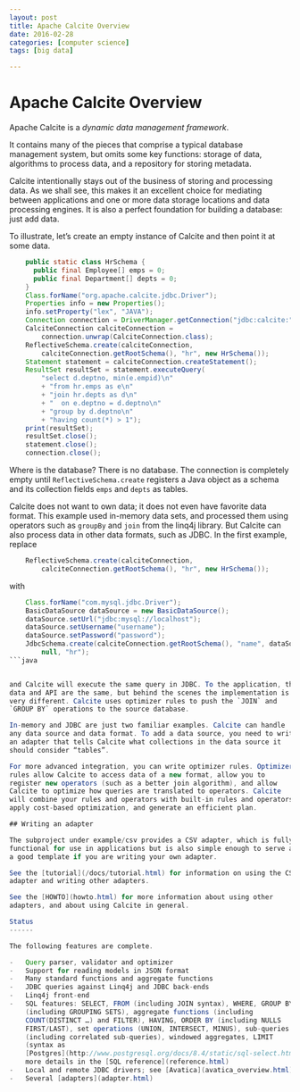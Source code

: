 ```yaml
---
layout: post
title: Apache Calcite Overview
date: 2016-02-28
categories: [computer science]
tags: [big data]

---
```


# Apache Calcite Overview

Apache Calcite is a *dynamic data management framework*.

It contains many of the pieces that comprise a typical database
management system, but omits some key functions: storage of data,
algorithms to process data, and a repository for storing metadata.

Calcite intentionally stays out of the business of storing and
processing data. As we shall see, this makes it an excellent choice for
mediating between applications and one or more data storage locations
and data processing engines. It is also a perfect foundation for
building a database: just add data.

To illustrate, let’s create an empty instance of Calcite and then point
it at some data.


```java
    public static class HrSchema {
      public final Employee[] emps = 0;
      public final Department[] depts = 0;
    }
    Class.forName("org.apache.calcite.jdbc.Driver");
    Properties info = new Properties();
    info.setProperty("lex", "JAVA");
    Connection connection = DriverManager.getConnection("jdbc:calcite:", info);
    CalciteConnection calciteConnection =
        connection.unwrap(CalciteConnection.class);
    ReflectiveSchema.create(calciteConnection,
        calciteConnection.getRootSchema(), "hr", new HrSchema());
    Statement statement = calciteConnection.createStatement();
    ResultSet resultSet = statement.executeQuery(
        "select d.deptno, min(e.empid)\n"
        + "from hr.emps as e\n"
        + "join hr.depts as d\n"
        + "  on e.deptno = d.deptno\n"
        + "group by d.deptno\n"
        + "having count(*) > 1");
    print(resultSet);
    resultSet.close();
    statement.close();
    connection.close();
```

Where is the database? There is no database. The connection is
completely empty until `ReflectiveSchema.create` registers a Java object
as a schema and its collection fields `emps` and `depts` as tables.

Calcite does not want to own data; it does not even have favorite data
format. This example used in-memory data sets, and processed them using
operators such as `groupBy` and `join` from the linq4j library. But
Calcite can also process data in other data formats, such as JDBC. In
the first example, replace

```java
    ReflectiveSchema.create(calciteConnection,
        calciteConnection.getRootSchema(), "hr", new HrSchema());
```


with

```java
    Class.forName("com.mysql.jdbc.Driver");
    BasicDataSource dataSource = new BasicDataSource();
    dataSource.setUrl("jdbc:mysql://localhost");
    dataSource.setUsername("username");
    dataSource.setPassword("password");
    JdbcSchema.create(calciteConnection.getRootSchema(), "name", dataSource,
        null, "hr");
```java


and Calcite will execute the same query in JDBC. To the application, the
data and API are the same, but behind the scenes the implementation is
very different. Calcite uses optimizer rules to push the `JOIN` and
`GROUP BY` operations to the source database.

In-memory and JDBC are just two familiar examples. Calcite can handle
any data source and data format. To add a data source, you need to write
an adapter that tells Calcite what collections in the data source it
should consider “tables”.

For more advanced integration, you can write optimizer rules. Optimizer
rules allow Calcite to access data of a new format, allow you to
register new operators (such as a better join algorithm), and allow
Calcite to optimize how queries are translated to operators. Calcite
will combine your rules and operators with built-in rules and operators,
apply cost-based optimization, and generate an efficient plan.

## Writing an adapter

The subproject under example/csv provides a CSV adapter, which is fully
functional for use in applications but is also simple enough to serve as
a good template if you are writing your own adapter.

See the [tutorial](/docs/tutorial.html) for information on using the CSV
adapter and writing other adapters.

See the [HOWTO](howto.html) for more information about using other
adapters, and about using Calcite in general.

Status
------

The following features are complete.

-   Query parser, validator and optimizer
-   Support for reading models in JSON format
-   Many standard functions and aggregate functions
-   JDBC queries against Linq4j and JDBC back-ends
-   Linq4j front-end
-   SQL features: SELECT, FROM (including JOIN syntax), WHERE, GROUP BY
    (including GROUPING SETS), aggregate functions (including
    COUNT(DISTINCT …) and FILTER), HAVING, ORDER BY (including NULLS
    FIRST/LAST), set operations (UNION, INTERSECT, MINUS), sub-queries
    (including correlated sub-queries), windowed aggregates, LIMIT
    (syntax as
    [Postgres](http://www.postgresql.org/docs/8.4/static/sql-select.html#SQL-LIMIT));
    more details in the [SQL reference](reference.html)
-   Local and remote JDBC drivers; see [Avatica](avatica_overview.html)
-   Several [adapters](adapter.html)